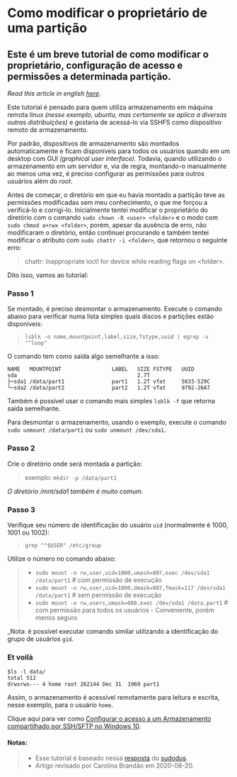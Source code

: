 # Como modificar o proprietário de uma partição

## Este é um breve tutorial de como modificar o proprietário, configuração de acesso e permissões a determinada partição.

_Read this article in english [here](https://github.com/synini/SFTP-Drive/blob/master/Fix%20partition%20ownership_en.md)._

Este tutorial é pensado para quem utiliza armazenamento em máquina remota linux _(nesse exemplo, ubuntu, mas certamente se aplica a diversas outras distribuições)_ e gostaria de acessá-lo via SSHFS como dispositivo remoto de armazenamento.

Por padrão, dispositivos de armazenamento são montados automaticamente e ficam disponíveis para todos os usuários quando em um desktop com GUI _(graphical user interface)_. Todavia, quando utilizando o armazenamento em um servidor e, via de regra, montando-o manualmente ao menos uma vez, é preciso configurar as permissões para outros usuários além do _root_.

Antes de começar, o diretório em que eu havia montado a partição teve as permissões modificadas sem meu conhecimento, o que me forçou a verificá-lo e corrigi-lo. Inicialmente tentei modificar o proprietário do diretório com o comando `sudo chown -R <user> <folder>` e o modo com `sudo chmod a+rwx <folder>`, porém, apesar da ausência de erro, não modificaram o diretório, então continuei procurando e também tentei modificar o atributo com `sudo chattr -i <folder>`, que retornou o seguinte erro:
>chattr: Inappropriate ioctl for device while reading flags on \<folder\>.

Dito isso, vamos ao tutorial:

### Passo 1
Se montado, é preciso desmontar o armazenamento. Execute o comando abaixo para verificar numa lista simples quais discos e partições estão disponíveis:
>`lsblk -o name,mountpoint,label,size,fstype,uuid | egrep -v "^loop"`

O comando tem como saída algo semelhante a isso:
```
NAME   MOUNTPOINT                LABEL   SIZE FSTYPE   UUID
sda                                      2.7T          
├─sda1 /data/part1               part1   1.2T vfat     5633-529C
└─sda2 /data/part2               part2   1.2T vfat     9792-26A7
```
Também é possível usar o comando mais simples `lsblk -f` que retorna saída semelhante.

Para desmontar o armazenamento, usando o exemplo, execute o comando `sudo unmount /data/part1` ou `sudo unmount /dev/sda1`.

### Passo 2
Crie o diretório onde será montada a partição:
>exemplo: `mkdir -p /data/part1`

_O diretório /mnt/sda1 também é muito comum._

### Passo 3
Verifique seu número de identificação do usuário `uid` (normalmente é 1000, 1001 ou 1002):
> `grep ^"$USER" /etc/group`

Utilize o número no  comando abaixo:

> - `sudo mount -o rw,user,uid=1000,umask=007,exec /dev/sda1 /data/part1` # com permissão de execução
> - `sudo mount -o rw,user,uid=1000,dmask=007,fmask=117 /dev/sda1 /data/part1` # sem permissão de execução
> - `sudo mount -o rw,users,umask=000,exec /dev/sda1 /data.part1` # com permissão para todos os usuários - Conveniente, porém menos seguro

_Nota: é possível executar comando similar utilizando a identificação do grupo de usuários `gid`.

### **Et voilà**
```
$ls -l data/
total 512
drwxrwx--- 4 home root 262144 Dec 31  1969 part1
```
Assim, o armazenamento é acessível remotamente para leitura e escrita, nesse exemplo, para o usuário `home`.

Clique aqui para ver como [Configurar o acesso a um Armazenamento compartilhado por SSH/SFTP no Windows 10](https://medium.com/@huvirgilio/configura%C3%A7%C3%A3o-de-armazenamento-compartilhado-por-ssh-sftp-no-windows-10-aeea0e6b64a3).

#### Notas:
> - Esse tutorial é baseado nessa [resposta](https://askubuntu.com/questions/11840/how-do-i-use-chmod-on-an-ntfs-or-fat32-partition/956072#956072) do [sudodus](https://askubuntu.com/users/55537/sudodus).
> - Artigo revisado por Carolina Brandão em 2020-08-20.